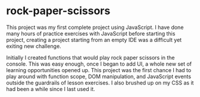 # rock-paper-scissors
This project was my first complete project using JavaScript. I have done many hours of practice exercises with JavaScript before starting this project, creating a project starting from an empty IDE was a difficult yet exiting new challenge. 

Initially I created functions that would play rock paper scissors in the console. This was easy enough, once I began to add UI, a whole new set of learning opportunities opened up. This project was the first chance I had to play around with function scope, DOM manipulation, and JavaScript events outside the guardrails of lesson exercises. I also brushed up on my CSS as it had been a while since I last used it.
